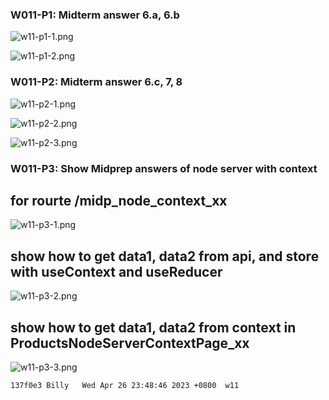 ### W011-P1: Midterm answer 6.a, 6.b

![w11-p1-1.png](https://hzllwkixijuoqbropnat.supabase.co/storage/v1/object/public/demo-96/md_img/w11-p1-1.png)

![w11-p1-2.png](https://hzllwkixijuoqbropnat.supabase.co/storage/v1/object/public/demo-96/md_img/w11-p1-2.png)

### W011-P2: Midterm answer 6.c, 7, 8
 
![w11-p2-1.png](https://hzllwkixijuoqbropnat.supabase.co/storage/v1/object/public/demo-96/md_img/w11-p2-1.png)
 
![w11-p2-2.png](https://hzllwkixijuoqbropnat.supabase.co/storage/v1/object/public/demo-96/md_img/w11-p2-2.png)
 
![w11-p2-3.png](https://hzllwkixijuoqbropnat.supabase.co/storage/v1/object/public/demo-96/md_img/w11-p2-3.png)

### W011-P3: Show Midprep answers of node server with context
 
## for rourte /midp_node_context_xx
 
![w11-p3-1.png](https://hzllwkixijuoqbropnat.supabase.co/storage/v1/object/public/demo-96/md_img/w11-p3-1.png)
 
## show how to get data1, data2 from api, and store with useContext and useReducer
 
![w11-p3-2.png](https://hzllwkixijuoqbropnat.supabase.co/storage/v1/object/public/demo-96/md_img/w11-p3-2.png)
 
## show how to get data1, data2 from context in ProductsNodeServerContextPage_xx
 
![w11-p3-3.png](https://hzllwkixijuoqbropnat.supabase.co/storage/v1/object/public/demo-96/md_img/w11-p3-3.png)


```
137f0e3 Billy   Wed Apr 26 23:48:46 2023 +0800  w11
```